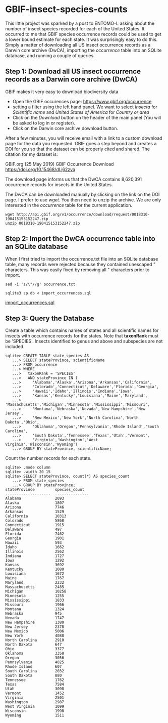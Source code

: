 # GBIF-insect-species-counts

This little project was sparked by a post to ENTOMO-L asking about the number of insect species recorded for each of the United States. It occurred to me that GBIF species occurrence records could be used to get a lower bound estimate for each state. It was surprisingly easy to do this. Simply a matter of downloading all US insect occurrence records as a Darwin core archive (DwCA), importing the *occurrence* table into an SQLite database, and running a couple of queries.

## Step 1: Download all US insect occurrence records as a Darwin core archive (DwCA)

GBIF makes it very easy to download biodiversity data
* Open the GBIF occurences page: https://www.gbif.org/occurrence
* setting a filter using the left hand panel. We want to select *Insecta* for *Scientific name* and *United States of America* for *Country or area*
* Click on the *Download* button on the header of the main panel (You will be asked to log in or register).
* Click on the Darwin core archive download button.

After a few minutes, you will receive email with a link to a custom download page for the data you requested. GBIF goes a
step beyond and creates a DOI for you so that the dataset can be properly cited and shared. The citation for my dataset is:

GBIF.org (25 May 2019) GBIF Occurrence Download https://doi.org/10.15468/dl.j62zyq

The download page informs us that the DwCA contains 8,620,391 occurrence records for insects in the United States.

The DwCA can be downloaded manually by clicking on the link on the DOI page. I prefer to use *wget*. You then need to unzip
the archive. We are only interested in the *occurrence* table for the current application.
```
wget http://api.gbif.org/v1/occurrence/download/request/0018310-190415153152247.zip
unzip 0018310-190415153152247.zip
```

## Step 2: Import the DwCA occurrence table into an SQLite database

When I first tried to import the occurrence.txt file into an SQLite database table, many records were rejected
because they contained unescaped " characters. This was easily fixed by removing all " characters prior to import.

```
sed -i 's/\"//g' occurrence.txt
```
```
sqlite3 sp.db < import_occurrences.sql
```
[import_occurrences.sql](import_occurrences.sql)

## Step 3: Query the Database

Create a table which contains names of states and all scientific names for insects with
occurrence records for the states. Note that **taxonRank** must be 'SPECIES'. Insects identified to genus and above 
and subspecies are not included.
```
sqlite> CREATE TABLE state_species AS
   ...> SELECT stateProvince, scientificName 
   ...> FROM occurrence
   ...> WHERE 
   ...>   taxonRank = 'SPECIES'
   ...>   AND stateProvince IN (
   ...>     'Alabama','Alaska','Arizona','Arkansas','California',
   ...>     'Colorado','Connecticut','Delaware','Florida','Georgia',
   ...>     'Hawaii','Idaho','Illinois','Indiana','Iowa',
   ...>     'Kansas','Kentucky','Louisiana','Maine','Maryland',
   ...>     'Massachusetts','Michigan','Minnesota','Mississippi','Missouri',
   ...>     'Montana','Nebraska','Nevada','New Hampshire','New Jersey',
   ...>     'New Mexico','New York','North Carolina','North Dakota','Ohio',
   ...>     'Oklahoma','Oregon','Pennsylvania','Rhode Island','South Carolina',
   ...>     'South Dakota','Tennessee','Texas','Utah','Vermont',
   ...>     'Virginia','Washington','West Virginia','Wisconsin','Wyoming')
   ...> GROUP BY stateProvince, scientificName;
```

Count the number records for each state.
```
sqlite> .mode column
sqlite> .width 20 15
sqlite> SELECT stateProvince, count(*) AS species_count
   ...> FROM state_species
   ...> GROUP BY stateProvince; 
stateProvince         species_count  
--------------------  ---------------
Alabama               2093           
Alaska                1807           
Arizona               7746           
Arkansas              1529           
California            10313          
Colorado              5868           
Connecticut           1915           
Delaware              497            
Florida               7462           
Georgia               1901           
Hawaii                593            
Idaho                 1662           
Illinois              2562           
Indiana               1727           
Iowa                  1292           
Kansas                3692           
Kentucky              1080           
Louisiana             1672           
Maine                 1767           
Maryland              2232           
Massachusetts         2485           
Michigan              10258          
Minnesota             1255           
Mississippi           1833           
Missouri              1966           
Montana               1324           
Nebraska              945            
Nevada                1747           
New Hampshire         1380           
New Jersey            2378           
New Mexico            5006           
New York              4088           
North Carolina        2910           
North Dakota          647            
Ohio                  3377           
Oklahoma              3350           
Oregon                3056           
Pennsylvania          4025           
Rhode Island          607            
South Carolina        2032           
South Dakota          880            
Tennessee             1762           
Texas                 7584           
Utah                  3098           
Vermont               1452           
Virginia              2501           
Washington            2987           
West Virginia         1099           
Wisconsin             1998           
Wyoming               1511  
```
